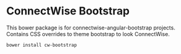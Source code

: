 # ConnectWise Bootstrap 

This bower package is for connectwise-angular-bootstrap projects. Contains CSS overrides to theme bootstrap to look ConnectWise.

```
bower install cw-bootstrap
```